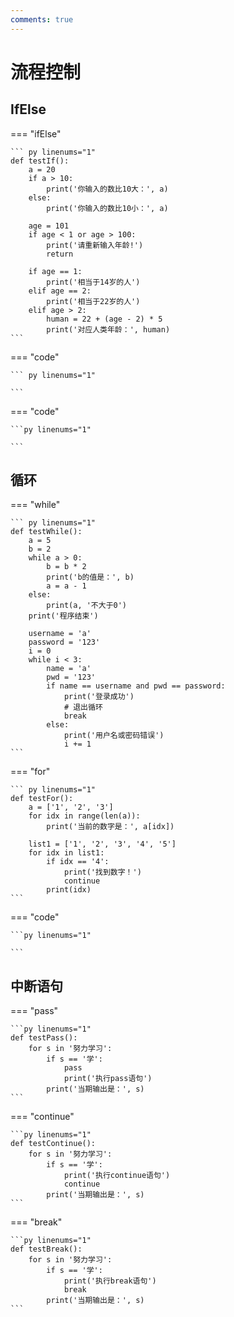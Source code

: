```yaml
---
comments: true
---
```


# 流程控制

## IfElse

=== "ifElse"

    ``` py linenums="1"
    def testIf():
        a = 20
        if a > 10:
            print('你输入的数比10大：', a)
        else:
            print('你输入的数比10小：', a)
    
        age = 101
        if age < 1 or age > 100:
            print('请重新输入年龄!')
            return
    
        if age == 1:
            print('相当于14岁的人')
        elif age == 2:
            print('相当于22岁的人')
        elif age > 2:
            human = 22 + (age - 2) * 5
            print('对应人类年龄：', human)
    ```

=== "code"

    ``` py linenums="1"
    
    ```

=== "code"

    ```py linenums="1"
    
    ```



## 循环

=== "while"

    ``` py linenums="1"
    def testWhile():
        a = 5
        b = 2
        while a > 0:
            b = b * 2
            print('b的值是：', b)
            a = a - 1
        else:
            print(a, '不大于0')
        print('程序结束')
    
        username = 'a'
        password = '123'
        i = 0
        while i < 3:
            name = 'a'
            pwd = '123'
            if name == username and pwd == password:
                print('登录成功')
                # 退出循环
                break
            else:
                print('用户名或密码错误')
                i += 1
    ```

=== "for"

    ``` py linenums="1"
    def testFor():
        a = ['1', '2', '3']
        for idx in range(len(a)):
            print('当前的数字是：', a[idx])
    
        list1 = ['1', '2', '3', '4', '5']
        for idx in list1:
            if idx == '4':
                print('找到数字！')
                continue
            print(idx)
    ```

=== "code"

    ```py linenums="1"
    
    ```



## 中断语句

=== "pass"

    ```py linenums="1"
    def testPass():
        for s in '努力学习':
            if s == '学':
                pass
                print('执行pass语句')
            print('当期输出是：', s)
    ```

=== "continue"

    ```py linenums="1"
    def testContinue():
        for s in '努力学习':
            if s == '学':
                print('执行continue语句')
                continue
            print('当期输出是：', s)
    ```

=== "break"

    ```py linenums="1"
    def testBreak():
        for s in '努力学习':
            if s == '学':
                print('执行break语句')
                break
            print('当期输出是：', s)
    ```





